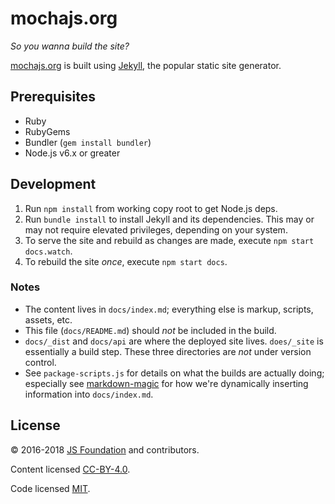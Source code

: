 # mochajs.org

*So you wanna build the site?*

[mochajs.org](https://mochajs.org) is built using [Jekyll](http://jekyllrb.com), the popular static site generator.

## Prerequisites

- Ruby
- RubyGems
- Bundler (`gem install bundler`)
- Node.js v6.x or greater

## Development

1. Run `npm install` from working copy root to get Node.js deps.
1. Run `bundle install` to install Jekyll and its dependencies.  This may or may not require elevated privileges, depending on your system.
1. To serve the site and rebuild as changes are made, execute `npm start docs.watch`.
1. To rebuild the site *once*, execute `npm start docs`.

### Notes

- The content lives in `docs/index.md`; everything else is markup, scripts, assets, etc.
- This file (`docs/README.md`) should *not* be included in the build.
- `docs/_dist` and `docs/api` are where the deployed site lives.  `does/_site` is essentially a build step.  These three directories are *not* under version control.
- See `package-scripts.js` for details on what the builds are actually doing; especially see [markdown-magic](https://npm.im/markdown-magic) for how we're dynamically inserting information into `docs/index.md`.

## License

:copyright: 2016-2018 [JS Foundation](https://js.foundation) and contributors.

Content licensed [CC-BY-4.0](https://raw.githubusercontent.com/mochajs/mocha/master/docs/LICENSE-CC-BY-4.0).

Code licensed [MIT](https://raw.githubusercontent.com/mochajs/mocha/master/LICENSE-MIT).
